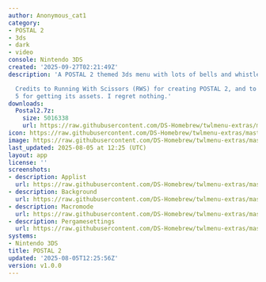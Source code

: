 ```yaml
---
author: Anonymous_cat1
category:
- POSTAL 2
- 3ds
- dark
- video
console: Nintendo 3DS
created: '2025-09-27T02:21:49Z'
description: 'A POSTAL 2 themed 3ds menu with lots of bells and whistles!

  Credits to Running With Scissors (RWS) for creating POSTAL 2, and to Dragon Unpacker
  5 for getting its assets. I regret nothing.'
downloads:
  Postal2.7z:
    size: 5016338
    url: https://raw.githubusercontent.com/DS-Homebrew/twlmenu-extras/master/_nds/TWiLightMenu/3dsmenu/themes/Postal2.7z
icon: https://raw.githubusercontent.com/DS-Homebrew/twlmenu-extras/master/unistore/icons/3ds.png
image: https://raw.githubusercontent.com/DS-Homebrew/twlmenu-extras/master/unistore/icons/3ds.png
last_updated: 2025-08-05 at 12:25 (UTC)
layout: app
license: ''
screenshots:
- description: Applist
  url: https://raw.githubusercontent.com/DS-Homebrew/twlmenu-extras/master/_nds/TWiLightMenu/3dsmenu/themes/meta/Postal2/screenshots/applist.png
- description: Background
  url: https://raw.githubusercontent.com/DS-Homebrew/twlmenu-extras/master/_nds/TWiLightMenu/3dsmenu/themes/meta/Postal2/screenshots/background.png
- description: Macromode
  url: https://raw.githubusercontent.com/DS-Homebrew/twlmenu-extras/master/_nds/TWiLightMenu/3dsmenu/themes/meta/Postal2/screenshots/macromode.png
- description: Pergamesettings
  url: https://raw.githubusercontent.com/DS-Homebrew/twlmenu-extras/master/_nds/TWiLightMenu/3dsmenu/themes/meta/Postal2/screenshots/pergamesettings.png
systems:
- Nintendo 3DS
title: POSTAL 2
updated: '2025-08-05T12:25:56Z'
version: v1.0.0
---
```

